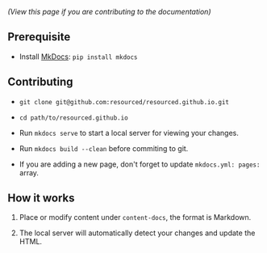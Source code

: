 *(View this page if you are contributing to the documentation)*

## Prerequisite

* Install [MkDocs](http://www.mkdocs.org/): `pip install mkdocs`


## Contributing

* `git clone git@github.com:resourced/resourced.github.io.git`

* `cd path/to/resourced.github.io`

* Run `mkdocs serve` to start a local server for viewing your changes.

* Run `mkdocs build --clean` before commiting to git.

* If you are adding a new page, don't forget to update `mkdocs.yml: pages:` array.


## How it works

1. Place or modify content under `content-docs`, the format is Markdown.

2. The local server will automatically detect your changes and update the HTML.

